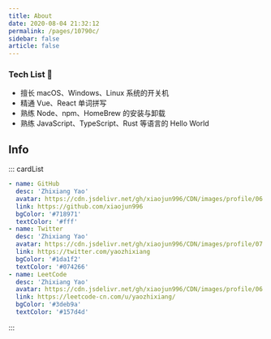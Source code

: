 ```yaml
---
title: About
date: 2020-08-04 21:32:12
permalink: /pages/10790c/
sidebar: false
article: false
---
```


### Tech List 🧾

- 擅长 <span class="span-shadow">macOS</span>、<span class="span-shadow">Windows</span>、<span class="span-shadow">Linux</span> 系统的开关机
- 精通 <span class="span-shadow">Vue</span>、<span class="span-shadow">React</span> 单词拼写
- 熟练 <span class="span-shadow">Node</span>、<span class="span-shadow">npm</span>、<span class="span-shadow">HomeBrew</span> 的安装与卸载
- 熟练 <span class="span-shadow">JavaScript</span>、<span class="span-shadow">TypeScript</span>、<span class="span-shadow">Rust</span> 等语言的 <span class="span-shadow">Hello World</span>

## Info

::: cardList

```yaml
- name: GitHub
  desc: 'Zhixiang Yao'
  avatar: https://cdn.jsdelivr.net/gh/xiaojun996/CDN/images/profile/06.github-1.jpeg
  link: https://github.com/xiaojun996
  bgColor: '#718971'
  textColor: '#fff'
- name: Twitter
  desc: 'Zhixiang Yao'
  avatar: https://cdn.jsdelivr.net/gh/xiaojun996/CDN/images/profile/07.twitter.jpeg
  link: https://twitter.com/yaozhixiang
  bgColor: '#1da1f2'
  textColor: '#074266'
- name: LeetCode
  desc: 'Zhixiang Yao'
  avatar: https://cdn.jsdelivr.net/gh/xiaojun996/CDN/images/profile/06.github-1.jpeg
  link: https://leetcode-cn.com/u/yaozhixiang/
  bgColor: '#3deb9a'
  textColor: '#157d4d'
```

:::
